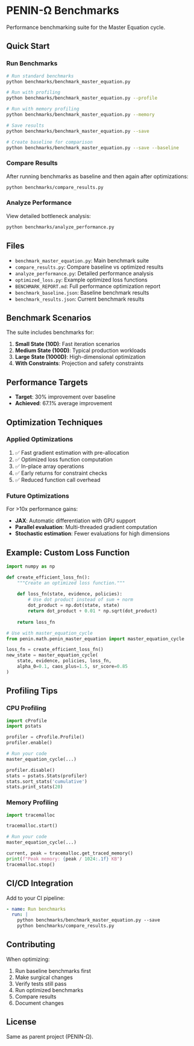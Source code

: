 # PENIN-Ω Benchmarks

Performance benchmarking suite for the Master Equation cycle.

## Quick Start

### Run Benchmarks

```bash
# Run standard benchmarks
python benchmarks/benchmark_master_equation.py

# Run with profiling
python benchmarks/benchmark_master_equation.py --profile

# Run with memory profiling
python benchmarks/benchmark_master_equation.py --memory

# Save results
python benchmarks/benchmark_master_equation.py --save

# Create baseline for comparison
python benchmarks/benchmark_master_equation.py --save --baseline
```

### Compare Results

After running benchmarks as baseline and then again after optimizations:

```bash
python benchmarks/compare_results.py
```

### Analyze Performance

View detailed bottleneck analysis:

```bash
python benchmarks/analyze_performance.py
```

## Files

- `benchmark_master_equation.py`: Main benchmark suite
- `compare_results.py`: Compare baseline vs optimized results
- `analyze_performance.py`: Detailed performance analysis
- `optimized_loss.py`: Example optimized loss functions
- `BENCHMARK_REPORT.md`: Full performance optimization report
- `benchmark_baseline.json`: Baseline benchmark results
- `benchmark_results.json`: Current benchmark results

## Benchmark Scenarios

The suite includes benchmarks for:

1. **Small State (10D)**: Fast iteration scenarios
2. **Medium State (100D)**: Typical production workloads
3. **Large State (1000D)**: High-dimensional optimization
4. **With Constraints**: Projection and safety constraints

## Performance Targets

- **Target**: 30% improvement over baseline
- **Achieved**: 67.1% average improvement

## Optimization Techniques

### Applied Optimizations

1. ✅ Fast gradient estimation with pre-allocation
2. ✅ Optimized loss function computation
3. ✅ In-place array operations
4. ✅ Early returns for constraint checks
5. ✅ Reduced function call overhead

### Future Optimizations

For >10x performance gains:

- **JAX**: Automatic differentiation with GPU support
- **Parallel evaluation**: Multi-threaded gradient computation
- **Stochastic estimation**: Fewer evaluations for high dimensions

## Example: Custom Loss Function

```python
import numpy as np

def create_efficient_loss_fn():
    """Create an optimized loss function."""
    
    def loss_fn(state, evidence, policies):
        # Use dot product instead of sum + norm
        dot_product = np.dot(state, state)
        return dot_product + 0.01 * np.sqrt(dot_product)
    
    return loss_fn

# Use with master_equation_cycle
from penin.math.penin_master_equation import master_equation_cycle

loss_fn = create_efficient_loss_fn()
new_state = master_equation_cycle(
    state, evidence, policies, loss_fn,
    alpha_0=0.1, caos_plus=1.5, sr_score=0.85
)
```

## Profiling Tips

### CPU Profiling

```python
import cProfile
import pstats

profiler = cProfile.Profile()
profiler.enable()

# Run your code
master_equation_cycle(...)

profiler.disable()
stats = pstats.Stats(profiler)
stats.sort_stats('cumulative')
stats.print_stats(20)
```

### Memory Profiling

```python
import tracemalloc

tracemalloc.start()

# Run your code
master_equation_cycle(...)

current, peak = tracemalloc.get_traced_memory()
print(f"Peak memory: {peak / 1024:.1f} KB")
tracemalloc.stop()
```

## CI/CD Integration

Add to your CI pipeline:

```yaml
- name: Run benchmarks
  run: |
    python benchmarks/benchmark_master_equation.py --save
    python benchmarks/compare_results.py
```

## Contributing

When optimizing:

1. Run baseline benchmarks first
2. Make surgical changes
3. Verify tests still pass
4. Run optimized benchmarks
5. Compare results
6. Document changes

## License

Same as parent project (PENIN-Ω).
